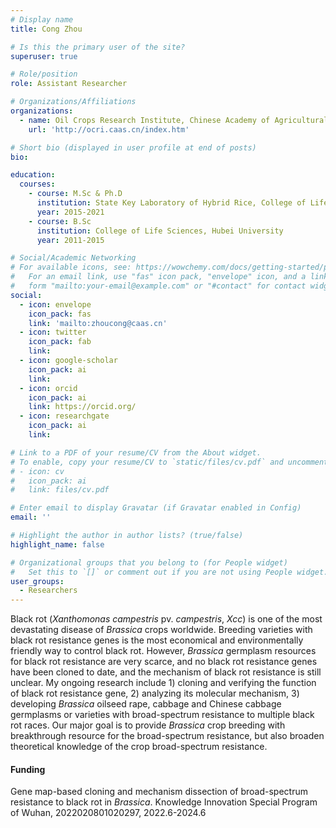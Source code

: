 ```yaml
---
# Display name
title: Cong Zhou

# Is this the primary user of the site?
superuser: true

# Role/position
role: Assistant Researcher

# Organizations/Affiliations
organizations:
  - name: Oil Crops Research Institute, Chinese Academy of Agricultural Sciences
    url: 'http://ocri.caas.cn/index.htm'

# Short bio (displayed in user profile at end of posts)
bio: 

education:
  courses:
    - course: M.Sc & Ph.D
      institution: State Key Laboratory of Hybrid Rice, College of Life Sciences, Wuhan University   
      year: 2015-2021
    - course: B.Sc
      institution: College of Life Sciences, Hubei University
      year: 2011-2015

# Social/Academic Networking
# For available icons, see: https://wowchemy.com/docs/getting-started/page-builder/#icons
#   For an email link, use "fas" icon pack, "envelope" icon, and a link in the
#   form "mailto:your-email@example.com" or "#contact" for contact widget.
social:
  - icon: envelope
    icon_pack: fas
    link: 'mailto:zhoucong@caas.cn'
  - icon: twitter
    icon_pack: fab
    link: 
  - icon: google-scholar
    icon_pack: ai
    link: 
  - icon: orcid
    icon_pack: ai
    link: https://orcid.org/
  - icon: researchgate
    icon_pack: ai
    link: 

# Link to a PDF of your resume/CV from the About widget.
# To enable, copy your resume/CV to `static/files/cv.pdf` and uncomment the lines below.
# - icon: cv
#   icon_pack: ai
#   link: files/cv.pdf

# Enter email to display Gravatar (if Gravatar enabled in Config)
email: ''

# Highlight the author in author lists? (true/false)
highlight_name: false

# Organizational groups that you belong to (for People widget)
#   Set this to `[]` or comment out if you are not using People widget.
user_groups:
  - Researchers
---
```


Black rot (*Xanthomonas campestris* pv. *campestris*, *Xcc*) is one of the most devastating disease of *Brassica* crops worldwide. Breeding varieties with black rot resistance genes is the most economical and environmentally friendly way to control black rot. However, *Brassica* germplasm resources for black rot resistance are very scarce, and no black rot resistance genes have been cloned to date, and the mechanism of black rot resistance is still unclear. My ongoing research include 1) cloning and verifying the function of black rot resistance gene, 2) analyzing its molecular mechanism, 3) developing *Brassica* oilseed rape, cabbage and Chinese cabbage germplasms or varieties with broad-spectrum resistance to multiple black rot races. Our major goal is to provide *Brassica* crop breeding with breakthrough resource for the broad-spectrum resistance, but also broaden theoretical knowledge of the crop broad-spectrum resistance.

#### Funding
Gene map-based cloning and mechanism dissection of broad-spectrum resistance to black rot in *Brassica*. Knowledge Innovation Special Program of  Wuhan, 2022020801020297, 2022.6-2024.6
